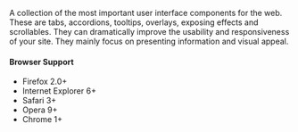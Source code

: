 ﻿A  collection of the most important user interface components for the web. These are tabs, accordions, tooltips, overlays, exposing effects and scrollables. They can dramatically improve the usability and responsiveness of your site. They mainly focus on presenting information and visual appeal. 

#### Browser Support
* Firefox 2.0+
* Internet Explorer 6+
* Safari 3+
* Opera 9+
* Chrome 1+
